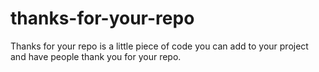 thanks-for-your-repo
====================

Thanks for your repo is a little piece of code you can add to your project and have people thank you for your repo.
